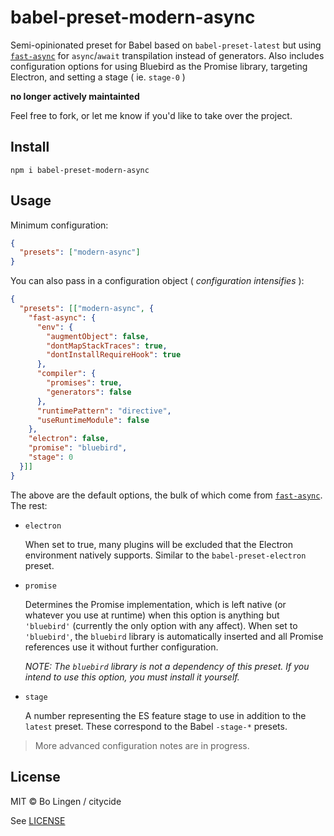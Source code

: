 # babel-preset-modern-async

Semi-opinionated preset for Babel based on `babel-preset-latest` but
using [`fast-async`](https://github.com/MatAtBread/fast-async) for `async`/`await` transpilation instead of
generators. Also includes configuration options for using Bluebird as the
Promise library, targeting Electron, and setting a stage ( ie. `stage-0` )

**no longer actively maintainted**

Feel free to fork, or let me know if you'd like to take over the project.

## Install

`npm i babel-preset-modern-async`

## Usage

Minimum configuration:

```json
{
  "presets": ["modern-async"]
}
```

You can also pass in a configuration object ( _configuration intensifies_ ):

```json
{
  "presets": [["modern-async", {
    "fast-async": {
      "env": {
        "augmentObject": false,
        "dontMapStackTraces": true,
        "dontInstallRequireHook": true
      },
      "compiler": {
        "promises": true,
        "generators": false
      },
      "runtimePattern": "directive",
      "useRuntimeModule": false
    },
    "electron": false,
    "promise": "bluebird",
    "stage": 0
  }]]
}
```

The above are the default options, the bulk of which come from
[`fast-async`](https://github.com/MatAtBread/fast-async). The rest:

- `electron`

  When set to true, many plugins will be excluded that the
  Electron environment natively supports. Similar to the `babel-preset-electron`
  preset.

- `promise`

  Determines the Promise implementation, which is left native
  (or whatever you use at runtime) when this option is anything but `'bluebird'`
  (currently the only option with any affect). When set to `'bluebird'`,
  the `bluebird` library is automatically inserted and all Promise references
  use it without further configuration.

  _NOTE: The `bluebird` library is not a dependency of this preset.
  If you intend to use this option, you must install it yourself._

- `stage`

  A number representing the ES feature stage to use in addition
  to the `latest` preset. These correspond to the Babel `-stage-*` presets.

> More advanced configuration notes are in progress.

## License

MIT © Bo Lingen / citycide

See [LICENSE](LICENSE)
